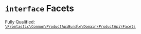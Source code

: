 # `interface`  Facets

Fully Qualified: [`\Frontastic\Common\ProductApiBundle\Domain\ProductApi\Facets`](../../../../../src/php/ProductApiBundle/Domain/ProductApi/Facets.php)




